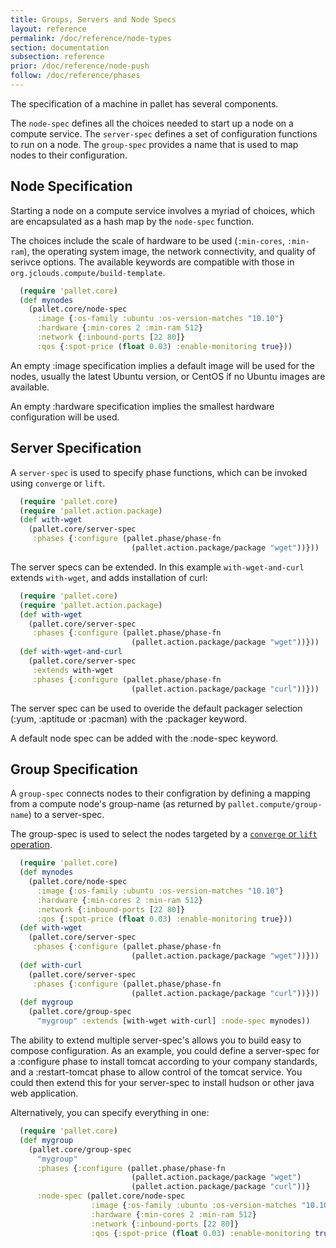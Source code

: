 ```yaml
---
title: Groups, Servers and Node Specs
layout: reference
permalink: /doc/reference/node-types
section: documentation
subsection: reference
prior: /doc/reference/node-push
follow: /doc/reference/phases
---
```


The specification of a machine in pallet has several components.

The `node-spec` defines all the choices needed to start up a node on a compute
service. The `server-spec` defines a set of configuration functions to run
on a node.  The `group-spec` provides a name that is used to map nodes to
their configuration.

## Node Specification

Starting a node on a compute service involves a myriad of choices, which
are encapsulated as a hash map by the `node-spec` function.

The choices include the scale of hardware to be used (`:min-cores`, `:min-ram`),
the operating system image, the network connectivity, and quality of
serivce options.  The available keywords are compatible with those in
`org.jclouds.compute/build-template`.

``` clojure 
  (require 'pallet.core)
  (def mynodes
    (pallet.core/node-spec
      :image {:os-family :ubuntu :os-version-matches "10.10"}
      :hardware {:min-cores 2 :min-ram 512}
      :network {:inbound-ports [22 80]}
      :qos {:spot-price (float 0.03) :enable-monitoring true}))
```

An empty :image specification implies a default image will be used for the
nodes, usually the latest Ubuntu version, or CentOS if no Ubuntu images are
available.

An empty :hardware specification implies the smallest hardware configuration
will be used.

## Server Specification

A `server-spec` is used to specify phase functions, which can be invoked using
`converge` or `lift`.

``` clojure
  (require 'pallet.core)
  (require 'pallet.action.package)
  (def with-wget
    (pallet.core/server-spec
     :phases {:configure (pallet.phase/phase-fn
                           (pallet.action.package/package "wget"))}))
```

The server specs can be extended.  In this example `with-wget-and-curl`
extends `with-wget`, and adds installation of curl:

``` clojure
  (require 'pallet.core)
  (require 'pallet.action.package)
  (def with-wget
    (pallet.core/server-spec
     :phases {:configure (pallet.phase/phase-fn
                           (pallet.action.package/package "wget"))}))
  (def with-wget-and-curl
    (pallet.core/server-spec
     :extends with-wget
     :phases {:configure (pallet.phase/phase-fn
                           (pallet.action.package/package "curl"))}))
```

The server spec can be used to overide the default packager selection
(:yum, :aptitude or :pacman) with the :packager keyword.

A default node spec can be added with the :node-spec keyword.

## Group Specification

A `group-spec` connects nodes to their configration by defining a mapping from a
compute node's group-name (as returned by `pallet.compute/group-name`)
to a server-spec.

The group-spec is used to select the nodes targeted by a [`converge` or `lift`
operation]({{site.baseurl}}/doc/reference/operations).

``` clojure
  (require 'pallet.core)
  (def mynodes
    (pallet.core/node-spec
      :image {:os-family :ubuntu :os-version-matches "10.10"}
      :hardware {:min-cores 2 :min-ram 512}
      :network {:inbound-ports [22 80]}
      :qos {:spot-price (float 0.03) :enable-monitoring true}))
  (def with-wget
    (pallet.core/server-spec
     :phases {:configure (pallet.phase/phase-fn
                           (pallet.action.package/package "wget"))}))
  (def with-curl
    (pallet.core/server-spec
     :phases {:configure (pallet.phase/phase-fn
                           (pallet.action.package/package "curl"))}))
  (def mygroup
    (pallet.core/group-spec
      "mygroup" :extends [with-wget with-curl] :node-spec mynodes))
```

The ability to extend multiple server-spec's allows you to build easy to
compose configuration.  As an example, you could define a server-spec for
a :configure phase to install tomcat according to your company standards,
and a :restart-tomcat phase to allow control of the tomcat service.  You
could then extend this for your server-spec to install hudson or other
java web application.

Alternatively, you can specify everything in one:

``` clojure
  (require 'pallet.core)
  (def mygroup
    (pallet.core/group-spec
      "mygroup"
      :phases {:configure (pallet.phase/phase-fn
                           (pallet.action.package/package "wget")
                           (pallet.action.package/package "curl"))}
      :node-spec (pallet.core/node-spec
                  :image {:os-family :ubuntu :os-version-matches "10.10"}
                  :hardware {:min-cores 2 :min-ram 512}
                  :network {:inbound-ports [22 80]}
                  :qos {:spot-price (float 0.03) :enable-monitoring true})))
```
